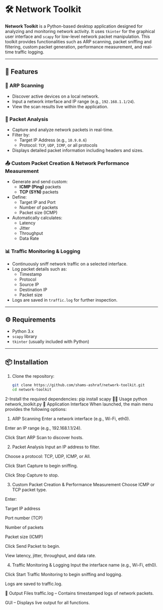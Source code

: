 # 🛠️ Network Toolkit

**Network Toolkit** is a Python-based desktop application designed for analyzing and monitoring network activity. It uses `tkinter` for the graphical user interface and `scapy` for low-level network packet manipulation. This toolkit provides functionalities such as ARP scanning, packet sniffing and filtering, custom packet generation, performance measurement, and real-time traffic logging.

---

## 🚀 Features

### 📡 ARP Scanning
- Discover active devices on a local network.
- Input a network interface and IP range (e.g., `192.168.1.1/24`).
- View the scan results live within the application.

### 🧪 Packet Analysis
- Capture and analyze network packets in real-time.
- Filter by:
  - Target IP Address (e.g., `10.9.0.6`)
  - Protocol: `TCP`, `UDP`, `ICMP`, or all protocols
- Displays detailed packet information including headers and sizes.

### 📤 Custom Packet Creation & Network Performance Measurement
- Generate and send custom:
  - **ICMP (Ping)** packets
  - **TCP (SYN)** packets
- Define:
  - Target IP and Port
  - Number of packets
  - Packet size (ICMP)
- Automatically calculates:
  - Latency
  - Jitter
  - Throughput
  - Data Rate

### 📊 Traffic Monitoring & Logging
- Continuously sniff network traffic on a selected interface.
- Log packet details such as:
  - Timestamp
  - Protocol
  - Source IP
  - Destination IP
  - Packet size
- Logs are saved in `traffic.log` for further inspection.

---

## ⚙️ Requirements

- Python 3.x
- `scapy` library
- `tkinter` (usually included with Python)

---

## 📦 Installation

1. Clone the repository:

   ```bash
   git clone https://github.com/shams-ashraf/network-toolkit.git
   cd network-toolkit
2-Install the required dependencies:
   pip install scapy
🧑‍💻 Usage
  python network_toolkit.py
🧭 Application Interface
When launched, the main menu provides the following options:

1. ARP Scanning
Enter a network interface (e.g., Wi-Fi, eth0).

Enter an IP range (e.g., 192.168.1.1/24).

Click Start ARP Scan to discover hosts.

2. Packet Analysis
Input an IP address to filter.

Choose a protocol: TCP, UDP, ICMP, or All.

Click Start Capture to begin sniffing.

Click Stop Capture to stop.

3. Custom Packet Creation & Performance Measurement
Choose ICMP or TCP packet type.

Enter:

Target IP address

Port number (TCP)

Number of packets

Packet size (ICMP)

Click Send Packet to begin.

View latency, jitter, throughput, and data rate.

4. Traffic Monitoring & Logging
Input the interface name (e.g., Wi-Fi, eth0).

Click Start Traffic Monitoring to begin sniffing and logging.

Logs are saved to traffic.log.

📁 Output Files
traffic.log – Contains timestamped logs of network packets.

GUI – Displays live output for all functions.
